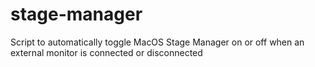 # stage-manager
Script to automatically toggle MacOS Stage Manager on or off when an external monitor is connected or disconnected
